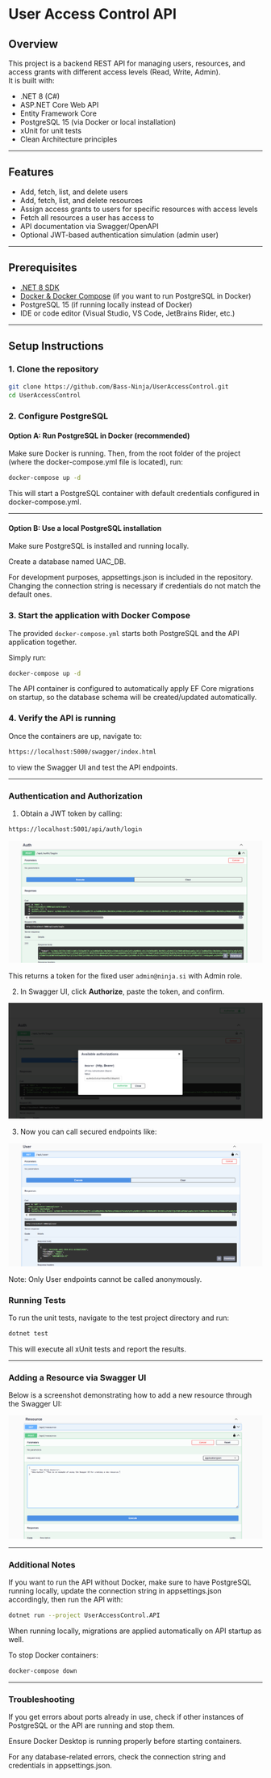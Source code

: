 # User Access Control API

## Overview

This project is a backend REST API for managing users, resources, and access grants with different access levels (Read, Write, Admin).  
It is built with:

- .NET 8 (C#)
- ASP.NET Core Web API
- Entity Framework Core
- PostgreSQL 15 (via Docker or local installation)
- xUnit for unit tests
- Clean Architecture principles

---

## Features

- Add, fetch, list, and delete users
- Add, fetch, list, and delete resources
- Assign access grants to users for specific resources with access levels
- Fetch all resources a user has access to
- API documentation via Swagger/OpenAPI
- Optional JWT-based authentication simulation (admin user)

---

## Prerequisites

- [.NET 8 SDK](https://dotnet.microsoft.com/en-us/download/dotnet/8.0)
- [Docker & Docker Compose](https://www.docker.com/get-started) (if you want to run PostgreSQL in Docker)
- PostgreSQL 15 (if running locally instead of Docker)
- IDE or code editor (Visual Studio, VS Code, JetBrains Rider, etc.)

---

## Setup Instructions

### 1. Clone the repository

```bash
git clone https://github.com/Bass-Ninja/UserAccessControl.git
cd UserAccessControl
```

### 2. Configure PostgreSQL

#### Option A: Run PostgreSQL in Docker (recommended)
Make sure Docker is running. Then, from the root folder of the project (where the docker-compose.yml file is located), run:

```bash
docker-compose up -d
```
This will start a PostgreSQL container with default credentials configured in docker-compose.yml.

---
#### Option B: Use a local PostgreSQL installation
Make sure PostgreSQL is installed and running locally.

Create a database named UAC_DB.

For development purposes, appsettings.json is included in the repository. Changing the connection string is necessary if credentials do not match the default ones.

### 3. Start the application with Docker Compose

The provided `docker-compose.yml` starts both PostgreSQL and the API application together.

Simply run:

```bash
docker-compose up -d
```
The API container is configured to automatically apply EF Core migrations on startup, so the database schema will be created/updated automatically.

### 4. Verify the API is running
   Once the containers are up, navigate to:


```bash
https://localhost:5000/swagger/index.html
```
to view the Swagger UI and test the API endpoints.

---

### Authentication and Authorization

1. Obtain a JWT token by calling:

```bash
https://localhost:5001/api/auth/login
```
![img.png](docs/images/login-endpoint.png)

This returns a token for the fixed user `admin@ninja.si` with Admin role.

2. In Swagger UI, click **Authorize**, paste the token, and confirm.

![img_1.png](docs/images/swagger-auth.png)

3. Now you can call secured endpoints like:

![img_2.png](docs/images/secure-user-endpoint.png)

Note: Only User endpoints cannot be called anonymously.


### Running Tests
To run the unit tests, navigate to the test project directory and run:

```bash
dotnet test
```
This will execute all xUnit tests and report the results.

---

### Adding a Resource via Swagger UI
Below is a screenshot demonstrating how to add a new resource through the Swagger UI:

![img_3.png](docs/images/add-resource.png)

---

### Additional Notes
If you want to run the API without Docker, make sure to have PostgreSQL running locally, update the connection string in appsettings.json accordingly, then run the API with:

```bash
dotnet run --project UserAccessControl.API
```
When running locally, migrations are applied automatically on API startup as well.

To stop Docker containers:

```bash
docker-compose down
```

---
### Troubleshooting
If you get errors about ports already in use, check if other instances of PostgreSQL or the API are running and stop them.

Ensure Docker Desktop is running properly before starting containers.

For any database-related errors, check the connection string and credentials in appsettings.json.
